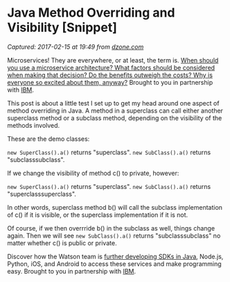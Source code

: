 # Java Method Overriding and Visibility [Snippet]

_Captured: 2017-02-15 at 19:49 from [dzone.com](https://dzone.com/articles/java-method-overriding-and-visibility?edition=269881&utm_source=Daily%20Digest&utm_medium=email&utm_campaign=dd%202017-02-15)_

Microservices! They are everywhere, or at least, the term is. [When should you use a microservice architecture? What factors should be considered when making that decision? Do the benefits outweigh the costs? Why is everyone so excited about them, anyway?](https://dzone.com/go?i=180128&u=http%3A%2F%2Fbs.serving-sys.com%2Fserving%2FadServer.bs%3Fcn%3Dtrd%26mc%3Dclick%26pli%3D20114902%26PluID%3D0%26ord%3D%5Btimestamp%5D) Brought to you in partnership with [IBM](https://dzone.com/go?i=180128&u=http%3A%2F%2Fbs.serving-sys.com%2Fserving%2FadServer.bs%3Fcn%3Dtrd%26mc%3Dclick%26pli%3D20114902%26PluID%3D0%26ord%3D%5Btimestamp%5D).

This post is about a little test I set up to get my head around one aspect of method overriding in Java. A method in a superclass can call either another superclass method or a subclass method, depending on the visibility of the methods involved.

These are the demo classes:

`new SuperClass().a()` returns "superclass". `new SubClass().a()` returns "subclasssubclass".

If we change the visibility of method c() to private, however:

`new SuperClass().a()` returns "superclass". `new SubClass().a()` returns "superclasssuperclass".

In other words, superclass method b() will call the subclass implementation of c() if it is visible, or the superclass implementation if it is not.

Of course, if we then overrride b() in the subclass as well, things change again. Then we will see `new SubClass().a()` returns "subclasssubclass" no matter whether c() is public or private.

Discover how the Watson team is [further developing SDKs in Java](https://dzone.com/go?i=180126&u=http%3A%2F%2Fbs.serving-sys.com%2Fserving%2FadServer.bs%3Fcn%3Dtrd%26mc%3Dclick%26pli%3D20114901%26PluID%3D0%26ord%3D%5Btimestamp%5D), Node.js, Python, iOS, and Android to access these services and make programming easy. Brought to you in partnership with [IBM](https://dzone.com/go?i=180126&u=http%3A%2F%2Fbs.serving-sys.com%2Fserving%2FadServer.bs%3Fcn%3Dtrd%26mc%3Dclick%26pli%3D20114901%26PluID%3D0%26ord%3D%5Btimestamp%5D).
